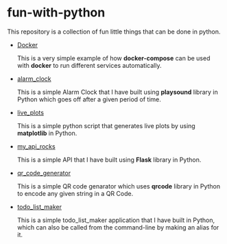 # fun-with-python
This repository is a collection of fun little things that can be done in python.

* [Docker](https://github.com/n0obcoder/fun-with-python/tree/master/Docker)
  
  This is a very simple example of how <strong>docker-compose</strong> can be used with <strong>docker</strong> to run different services automatically.
  
* [alarm_clock](https://github.com/n0obcoder/fun-with-python/tree/master/alarm_clock)
  
  This is a simple Alarm Clock that I have built using <strong>playsound</strong> library in Python which goes off after a given period of time.
  
* [live_plots](https://github.com/n0obcoder/fun-with-python/tree/master/live_plots)
  
  This is a simple python script that generates live plots by using <strong>matplotlib</strong> in Python.

* [my_api_rocks](https://github.com/n0obcoder/fun-with-python/tree/master/my_api_rocks)

  This is a simple API that I have built using <strong>Flask</strong> library in Python.
  
* [qr_code_generator](https://github.com/n0obcoder/fun-with-python/tree/master/qr_code_generator)
  
  This is a simple QR code genarator which uses <strong>qrcode</strong> library in Python to encode any given string in a QR Code.

  
* [todo_list_maker](https://github.com/n0obcoder/fun-with-python/tree/master/todo_list_maker)
  
  This is a simple todo_list_maker application that I have built in Python, which can also be called from the command-line by making an alias for it.
